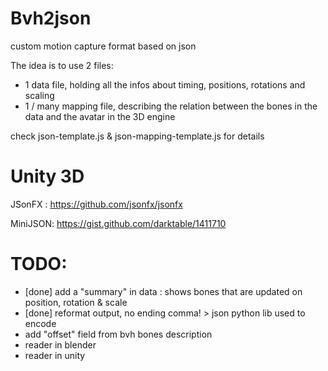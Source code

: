 Bvh2json
========

custom motion capture format based on json

The idea is to use 2 files:
- 1 data file, holding all the infos about timing, positions, rotations and scaling
- 1 / many mapping file, describing the relation between the bones in the data and the avatar in the 3D engine

check json-template.js & json-mapping-template.js for details

Unity 3D
========
JSonFX : https://github.com/jsonfx/jsonfx

MiniJSON: https://gist.github.com/darktable/1411710

TODO:
=====
- [done] add a "summary" in data : shows bones that are updated on position, rotation & scale
- [done] reformat output, no ending comma! > json python lib used to encode
- add "offset" field from bvh bones description
- reader in blender
- reader in unity
